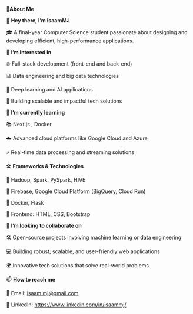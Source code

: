  🚀**About Me**


 
👋 **Hey there, I’m IsaamMJ**

🎓 A final-year Computer Science student passionate about designing and developing efficient, high-performance applications.

👀 **I’m interested in**

🌐 Full-stack development (front-end and back-end)

📊 Data engineering and big data technologies

🤖 Deep learning and AI applications

🚀 Building scalable and impactful tech solutions

🌱 **I’m currently learning**

📚 Next.js , Docker

☁️ Advanced cloud platforms like Google Cloud and Azure

⚡ Real-time data processing and streaming solutions

🛠️ **Frameworks & Technologies**

🔹 Hadoop, Spark, PySpark, HIVE

🔹 Firebase, Google Cloud Platform (BigQuery, Cloud Run)

🔹 Docker, Flask

🔹 Frontend: HTML, CSS, Bootstrap

🧠 **I’m looking to collaborate on**

🛠️ Open-source projects involving machine learning or data engineering

💻 Building robust, scalable, and user-friendly web applications

🌍 Innovative tech solutions that solve real-world problems

📫 **How to reach me**

📧 Email: isaam.mj@gmail.com

🌟 LinkedIn: https://www.linkedin.com/in/isaammj/ 

<!---
IsaamMJ/IsaamMJ is a ✨ special ✨ repository because its `README.md` (this file) appears on your GitHub profile.
You can click the Preview link to take a look at your changes.
--->
